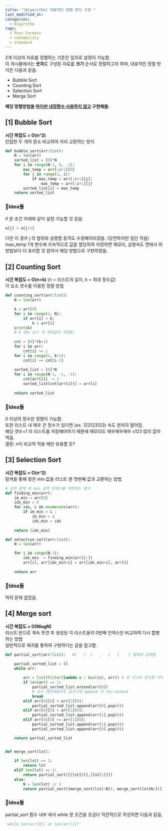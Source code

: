 ```yaml
---
title: "[Algorithm] 대표적인 정렬 방식 구현 "
last_modified_at: 
categories:
  - Algorithm
tags:
  - Post Formats
  - readability
  - standard
---
```


2개 이상의 자료를 정렬하는 기준은 임의로 설정이 가능함. <br>
이 게시물에서는 **숫자**로 구성된 자료를 **크기** 순서로 정렬하고자 하며, 대표적인 정렬 방식은 다음과 같음. 
- Bubble Sort
- Counting Sort
- Selection Sort
- Merge Sort

**해당 정렬방법을 <U>파이썬 내장함수 사용하지 않고</U> 구현해봄.**
##  **[1] Bubble Sort**
**시간 복잡도 = O(n^2)**   
인접한 두 개의 원소 비교하여 자리 교환하는 방식 <br>


```python
def bubble_sort(arr:list):
    N = len(arr)
    sorted_list = [0]*N
    for i in range(N-1, 0, -1):
        max_temp = arr[:i+1][0]
        for j in range(1, i):            
            if max_temp < arr[:i+1][j]:
                max_temp = arr[:i+1][j]
        sorted_list[i] = max_temp
    return sorted_list

```

### 💭Idea들 
if 문 조건 아래와 같이 설정 가능할 것 같음. 
```python
a[j] < a[j+1]
```
다만 이 경우 j 의 범위와 실행할 동작도 수정해야되겠음. (당연하지만 일단 적음)
max_temp 1개 변수에 지속적으로 값을 할당하여 저장하면 메모리, 실행속도 면에서 위 방법보다 더 유리할 것 같아서 해당 방법으로 구현하였음.


   
      


##  **[2] Counting Sort**
**시간 복잡도 = O(n+k)**
(n = 리스트의 길이, k = 최대 정수값)   
각 요소 갯수를 이용한 정렬 방법 <br>


```python
def counting_sort(arr:list):
    N = len(arr)

    k = arr[0]
    for i in range(1, N):
        if arr[i] > k:
            k = arr[i] 
    print(k)
    # k 에는 arr 의 최댓값이 저장됨.
    
    cnt = [0]*(k+1)
    for i in arr:
        cnt[i] += 1
    for i in range(1, k+1):
        cnt[i] += cnt[i-1]
    
    sorted_list = [0]*N
    for i in range(N-1, -1, -1):
        cnt[arr[i]] -= 1
        sorted_list[cnt[arr[i]]] = arr[i]
    
    return sorted_list
```

### 💭Idea들 
0 이상의 정수만 정렬이 가능함.    
또한 리스트 내 매우 큰 정수가 있다면 (ex. 123123123) 속도 현저히 떨어짐.   
해당 갯수+1 의 리스트를 저장해야하기 때문에 메모리도 매우매우매우 x123 많이 잡아먹음.   
결론: n이 비교적 작을 때만 유용할 듯?



##  **[3] Selection Sort**
**시간 복잡도 = O(n^2)**   
탐색을 통해 찾은 min 값을 리스트 맨 첫번째 값과 교환하는 방법 <br>


```python
# 순차 탐색 후 min 값의 인덱스를 리턴하는 함수
def finding_min(arr):
    im_min = arr[0]
    idx_min = 0
    for idx, i in enumerate(arr):
        if im_min > i :
            im_min = i 
            idx_min = idx
    
    return (idx_min)

def selection_sort(arr:list):
    N = len(arr)

    for i in range(N-1):
        idx_min  = finding_min(arr[i:])
        arr[i], arr[idx_min+i] = arr[idx_min+i], arr[i]
   
    return arr

```

### 💭Idea들 
딱히 문제 없었음.


##  **[4] Merge sort**
**시간 복잡도 = O(NlogN)**   
리스트 반으로 계속 쪼갠 후 생성된 각 리스트들의 0번째 인덱스만 비교하여 다시 합병하는 방법 <br>
일반적으로 재귀를 통하여 구현하다는 글을 참고함.

```python
def partial_sort(arr:list):   #[   [  ]   ,   [   ]    ] 형태로 입력됨

    partial_sorted_list = []
    while arr:
        
        arr = list(filter(lambda x : bool(x), arr)) # 빈 리스트 있으면 삭제
        if len(arr) == 1:
            partial_sorted_list.extend(arr[0]) 
            # 요소 여러개일수도 있으니까 append 가 아닌 extend
            break 
        elif arr[0][0] < arr[1][0]:
            partial_sorted_list.append(arr[0].pop(0))
        elif arr[0][0] > arr[1][0]:
            partial_sorted_list.append(arr[1].pop(0))
        elif arr[0][0] == arr[1][0]:
            partial_sorted_list.append(arr[1].pop(0))            
            partial_sorted_list.append(arr[0].pop(0))

    return partial_sorted_list


def merge_sort(lst):
    
    if len(lst) == 1:
        return lst
    elif len(lst) == 2:
        return partial_sort([[lst[0]],[lst[1]]])
    else:
        N = len(lst) // 2
        return partial_sort([merge_sort(lst[:N]), merge_sort(lst[N:])])

```

### 💭Idea들 
partial_sort 함수 내부 에서 while 문 조건을 조금더 직관적으로 작성하면 다음과 같음.
```python 
'while len(arr[0]) or len(arr[1])'
```
